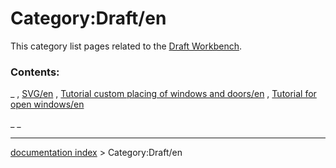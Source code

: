 # Category:Draft/en
This category list pages related to the [Draft Workbench](Draft_Workbench.md).

### Contents:

_ , [SVG/en](SVG/en.md) , [Tutorial custom placing of windows and doors/en](Tutorial_custom_placing_of_windows_and_doors/en.md) , [Tutorial for open windows/en](Tutorial_for_open_windows/en.md)

_ _

---
[documentation index](../README.md) > Category:Draft/en
